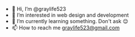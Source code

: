 - 👋 Hi, I’m @graylife523
- 👀 I’m interested in web design and development 
- 🌱 I’m currently learning something. Don't ask 😌 
- 📫 How to reach me graylife523@gmail.com

<!---
graylife523/graylife523 is a ✨ special ✨ repository because its `README.md` (this file) appears on your GitHub profile.
You can click the Preview link to take a look at your changes.
--->
